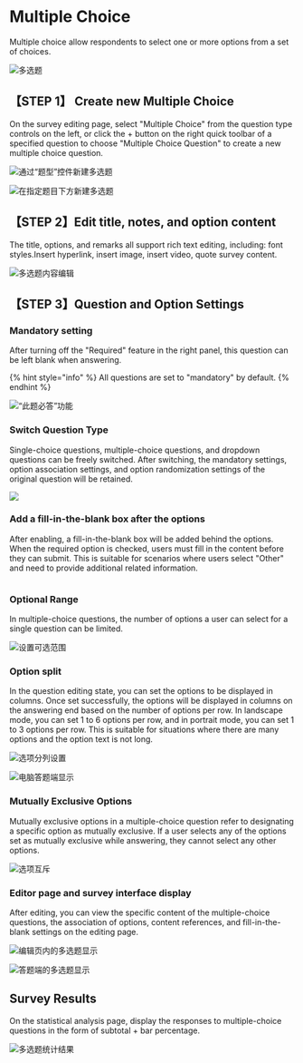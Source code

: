 # Multiple Choice

Multiple choice allow respondents to select one or more options from a set of choices.

![多选题](<../../.gitbook/assets/image (486).png>)

## 【STEP 1】 Create new Multiple Choice&#x20;

On the survey editing page, select "Multiple Choice" from the question type controls on the left, or click the + button on the right quick toolbar of a specified question to choose "Multiple Choice Question" to create a new multiple choice question.

![通过“题型”控件新建多选题](../../.gitbook/assets/Snipaste_2023-10-10_10-12-13.png)

![在指定题目下方新建多选题](../../.gitbook/assets/Snipaste_2023-10-10_10-12-51.png)

## 【STEP 2】Edit title, notes, and option content

The title, options, and remarks all support rich text editing, including: font styles.Insert hyperlink, insert image, insert video, quote survey content.

![多选题内容编辑](../../.gitbook/assets/Snipaste_2023-10-10_10-13-16.png)

## 【STEP 3】Question and Option Settings

### Mandatory setting

After turning off the "Required" feature in the right panel, this question can be left blank when answering.

{% hint style="info" %}
All questions are set to "mandatory" by default.
{% endhint %}

![“此题必答”功能](../../.gitbook/assets/Snipaste_2023-10-10_10-15-46.png)

### Switch Question Type

Single-choice questions, multiple-choice questions, and dropdown questions can be freely switched. After switching, the mandatory settings, option association settings, and option randomization settings of the original question will be retained.

![](../../.gitbook/assets/Snipaste_2023-10-10_10-16-22.png)

### Add a fill-in-the-blank box after the options

After enabling, a fill-in-the-blank box will be added behind the options. When the required option is checked, users must fill in the content before they can submit. This is suitable for scenarios where users select "Other" and need to provide additional related information.

<figure><img src="../../.gitbook/assets/Snipaste_2023-10-10_10-25-27.png" alt=""><figcaption></figcaption></figure>

### Optional Range

In multiple-choice questions, the number of options a user can select for a single question can be limited.

![设置可选范围](../../.gitbook/assets/Snipaste_2023-10-10_10-17-03.png)



### Option split

In the question editing state, you can set the options to be displayed in columns. Once set successfully, the options will be displayed in columns on the answering end based on the number of options per row. In landscape mode, you can set 1 to 6 options per row, and in portrait mode, you can set 1 to 3 options per row. This is suitable for situations where there are many options and the option text is not long.

![选项分列设置](../../.gitbook/assets/Snipaste_2023-10-10_10-21-26.png)

![电脑答题端显示](<../../.gitbook/assets/image (276).png>)

### Mutually Exclusive Options

Mutually exclusive options in a multiple-choice question refer to designating a specific option as mutually exclusive. If a user selects any of the options set as mutually exclusive while answering, they cannot select any other options.

![选项互斥](../../.gitbook/assets/Snipaste_2023-10-10_10-32-11.png)

### Editor page and survey interface display

After editing, you can view the specific content of the multiple-choice questions, the association of options, content references, and fill-in-the-blank settings on the editing page.

![编辑页内的多选题显示](<../../.gitbook/assets/image (362).png>)

![答题端的多选题显示](<../../.gitbook/assets/image (625).png>)

## Survey Results

On the statistical analysis page, display the responses to multiple-choice questions in the form of subtotal + bar percentage.

![多选题统计结果](../../.gitbook/assets/Snipaste_2023-10-10_14-38-41.png)


